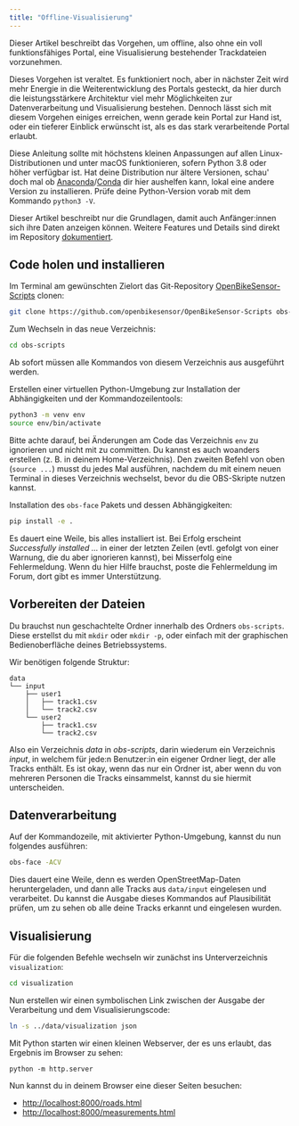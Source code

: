 ```yaml
---
title: "Offline-Visualisierung"
---
```


Dieser Artikel beschreibt das Vorgehen, um offline, also ohne ein voll
funktionsfähiges Portal, eine Visualisierung bestehender Trackdateien
vorzunehmen.

Dieses Vorgehen ist veraltet. Es funktioniert noch, aber in nächster Zeit wird
mehr Energie in die Weiterentwicklung des Portals gesteckt, da hier durch die
leistungsstärkere Architektur viel mehr Möglichkeiten zur Datenverarbeitung und
Visualisierung bestehen. Dennoch lässt sich mit diesem Vorgehen einiges
erreichen, wenn gerade kein Portal zur Hand ist, oder ein tieferer Einblick
erwünscht ist, als es das stark verarbeitende Portal erlaubt.

Diese Anleitung sollte mit höchstens kleinen Anpassungen auf allen
Linux-Distributionen und unter macOS funktionieren, sofern Python 3.8 oder
höher verfügbar ist. Hat deine Distribution nur ältere Versionen, schau' doch
mal ob
[Anaconda](https://anaconda.org/)/[Conda](https://docs.conda.io/projects/conda/en/latest/index.html)
dir hier aushelfen kann, lokal eine andere Version zu installieren. Prüfe deine
Python-Version vorab mit dem Kommando `python3 -V`.

Dieser Artikel beschreibt nur die Grundlagen, damit auch Anfänger:innen sich
ihre Daten anzeigen können. Weitere Features und Details sind direkt im
Repository
[dokumentiert](https://github.com/openbikesensor/OpenBikeSensor-Scripts/blob/main/docs/obs-face.md).

## Code holen und installieren

Im Terminal am gewünschten Zielort das Git-Repository
[OpenBikeSensor-Scripts](https://github.com/openbikesensor/OpenBikeSensor-Scripts)
clonen:

```bash
git clone https://github.com/openbikesensor/OpenBikeSensor-Scripts obs-scripts
```

Zum Wechseln in das neue Verzeichnis:

```bash
cd obs-scripts
```

Ab sofort müssen alle Kommandos von diesem Verzeichnis aus ausgeführt werden.

Erstellen einer virtuellen Python-Umgebung zur Installation der Abhängigkeiten
und der Kommandozeilentools:

```bash
python3 -m venv env
source env/bin/activate
```

Bitte achte darauf, bei Änderungen am Code das Verzeichnis `env` zu ignorieren
und nicht mit zu committen. Du kannst es auch woanders erstellen (z. B. in
deinem Home-Verzeichnis). Den zweiten Befehl von oben (`source ...`) musst du
jedes Mal ausführen, nachdem du mit einem neuen Terminal in dieses Verzeichnis
wechselst, bevor du die OBS-Skripte nutzen kannst.

Installation des `obs-face` Pakets und dessen Abhängigkeiten:

```bash
pip install -e .
```

Es dauert eine Weile, bis alles installiert ist. Bei Erfolg erscheint
*Successfully installed ...* in einer der letzten Zeilen (evtl. gefolgt von
einer Warnung, die du aber ignorieren kannst), bei Misserfolg eine
Fehlermeldung. Wenn du hier Hilfe brauchst, poste die Fehlermeldung im Forum,
dort gibt es immer Unterstützung.

## Vorbereiten der Dateien

Du brauchst nun geschachtelte Ordner innerhalb des Ordners `obs-scripts`. Diese
erstellst du mit `mkdir` oder `mkdir -p`, oder einfach mit der graphischen
Bedienoberfläche deines Betriebssystems.

Wir benötigen folgende Struktur:

```
data
└── input
    ├── user1
    │   ├── track1.csv
    │   └── track2.csv
    └── user2
        ├── track1.csv
        └── track2.csv
```

Also ein Verzeichnis *data* in *obs-scripts*, darin wiederum ein Verzeichnis
*input*, in welchem für jede:n Benutzer:in ein eigener Ordner liegt, der alle
Tracks enthält. Es ist okay, wenn das nur ein Ordner ist, aber wenn du von
mehreren Personen die Tracks einsammelst, kannst du sie hiermit unterscheiden.

## Datenverarbeitung

Auf der Kommandozeile, mit aktivierter Python-Umgebung, kannst du nun folgendes
ausführen:

```bash
obs-face -ACV
```

Dies dauert eine Weile, denn es werden OpenStreetMap-Daten heruntergeladen, und
dann alle Tracks aus `data/input` eingelesen und verarbeitet. Du kannst die
Ausgabe dieses Kommandos auf Plausibilität prüfen, um zu sehen ob alle deine
Tracks erkannt und eingelesen wurden.

## Visualisierung

Für die folgenden Befehle wechseln wir zunächst ins Unterverzeichnis `visualization`:

```bash
cd visualization
```

Nun erstellen wir einen symbolischen Link zwischen der Ausgabe der Verarbeitung
und dem Visualisierungscode:

```bash
ln -s ../data/visualization json
```

Mit Python starten wir einen kleinen Webserver, der es uns erlaubt, das
Ergebnis im Browser zu sehen:

```
python -m http.server
```

Nun kannst du in deinem Browser eine dieser Seiten besuchen:

* <http://localhost:8000/roads.html>
* <http://localhost:8000/measurements.html>
